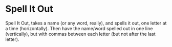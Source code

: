 # Spell It Out

Spell It Out, takes a name (or any word, really), and spells it out, one letter at a time (horizontally). Then have the name/word spelled out in one line (vertically), but with commas between each letter (but not after the last letter).
